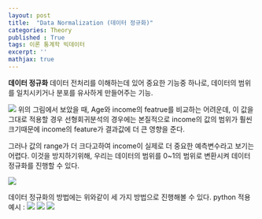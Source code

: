 ```yaml
---
layout: post
title:  "Data Normalization (데이터 정규화)"
categories: Theory
published : True
tags: 이론 통계학 빅데이터 
excerpt: ''
mathjax: true
---
```


**데이터 정규화**
데이터 전처리를 이해하는데 있어 중요한 기능중 하나로, 데이터의 범위를 일치시키거나 분포를 유사하게 만들어주는 기능.

<img src='{{ "/images/data-normalization1.png"}}'>
위의 그림에서 보았을 때, Age와 income의 featrue를 비교하는 어려운데, 
이 값을 그대로 적용할 경우 선형회귀분석의 경우에는 본질적으로 income의 값의 범위가 훨씬 크기때문에 
income의 feature가 결과값에 더 큰 영향을 준다.

그러나 값의 range가 더 크다고하여 income이 실제로 더 중요한 예측변수라고 보기는 어렵다. 
이것을 방지하기위해, 우리는 데이터의 범위를 0~1의 범위로 변환시켜 데이터 정규화를 진행할 수 있다.


<img src='{{ "/images/data-normalization2.png"}}'>

데이터 정규화의 방법에는 위와같이 세 가지 방법으로 진행해볼 수 있다.
python 적용 예시 :
<img src='{{ "/images/data-normalization3.png"}}'>
<img src='{{ "/images/data-normalization4.png"}}'>
<img src='{{ "/images/data-normalization5.png"}}'>
